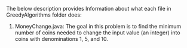 The below description provides Information about what each file in GreedyAlgorithms folder does:
  1. MoneyChange.java:
				The goal in this problem is to find the minimum number of coins needed to change the input value
				(an integer) into coins with denominations 1, 5, and 10.
	
